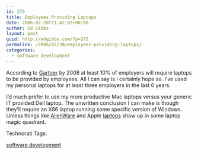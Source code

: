 ```yaml
---
id: 275
title: Employees Providing Laptops
date: 2006-02-20T21:42:02+00:00
author: Ed Gibbs
layout: post
guid: http://edgibbs.com/?p=275
permalink: /2006/02/20/employees-providing-laptops/
categories:
  - software development
---
```

According to [Gartner](http://blog.gartner.com/blog/index.php?blogid=8&itemid=385) by 2008 at least 10% of employers will require laptops to be provided by employees. All I can say is I certainly hope so. I&#8217;ve used my personal laptops for at least three employers in the last 6 years.

I&#8217;d much prefer to use my more productive Mac laptops versus your generic IT provided Dell laptop. The unwritten conclusion I can make is though they&#8217;ll require an X86 laptop running some specific version of Windows. Unless things like [AlienWare](http://www.alienware.com/Product_Pages/notebook_all_default.aspx) and Apple [laptops](http://www.apple.com/macbookpro/) show up in some laptop magic quadrant.

<!-- Technorati Tags Start -->

Technorati Tags:
  
<a href="http://technorati.com/tag/software%20development" rel="tag">software development</a> 

<!-- Technorati Tags End -->